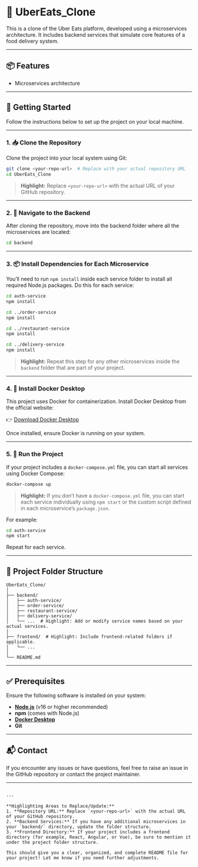 
# 🚗 UberEats_Clone

This is a clone of the Uber Eats platform, developed using a microservices architecture. It includes backend services that simulate core features of a food delivery system.

---

## 📦 Features

- Microservices architecture

---

## 🔧 Getting Started

Follow the instructions below to set up the project on your local machine.

---

### 1. 📥 Clone the Repository

Clone the project into your local system using Git:

```bash
git clone <your-repo-url>  # Replace with your actual repository URL
cd UberEats_Clone
```

> **Highlight:** Replace `<your-repo-url>` with the actual URL of your GitHub repository.

---

### 2. 📂 Navigate to the Backend

After cloning the repository, move into the backend folder where all the microservices are located:

```bash
cd backend
```

---

### 3. 📦 Install Dependencies for Each Microservice

You’ll need to run `npm install` inside each service folder to install all required Node.js packages. Do this for each service:

```bash
cd auth-service
npm install

cd ../order-service
npm install

cd ../restaurant-service
npm install

cd ../delivery-service
npm install
```

> **Highlight:** Repeat this step for any other microservices inside the `backend` folder that are part of your project.

---

### 4. 🐳 Install Docker Desktop

This project uses Docker for containerization. Install Docker Desktop from the official website:

👉 [Download Docker Desktop](https://www.docker.com/products/docker-desktop)

Once installed, ensure Docker is running on your system.

---

### 5. 🚀 Run the Project

If your project includes a `docker-compose.yml` file, you can start all services using Docker Compose:

```bash
docker-compose up
```

> **Highlight:** If you don’t have a `docker-compose.yml` file, you can start each service individually using `npm start` or the custom script defined in each microservice’s `package.json`.

For example:

```bash
cd auth-service
npm start
```

Repeat for each service.

---

## 📁 Project Folder Structure

```
UberEats_Clone/
│
├── backend/
│   ├── auth-service/
│   ├── order-service/
│   ├── restaurant-service/
│   ├── delivery-service/
│   └── ...  # Highlight: Add or modify service names based on your actual services.
│
├── frontend/  # Highlight: Include frontend-related folders if applicable.
│   └── ...
│
└── README.md
```

---

## ✅ Prerequisites

Ensure the following software is installed on your system:

- **[Node.js](https://nodejs.org/)** (v16 or higher recommended)
- **npm** (comes with Node.js)
- **[Docker Desktop](https://www.docker.com/products/docker-desktop)**
- **Git**

---

## 📬 Contact

If you encounter any issues or have questions, feel free to raise an issue in the GitHub repository or contact the project maintainer.

---

```

---

**Highlighting Areas to Replace/Update:**
1. **Repository URL:** Replace `<your-repo-url>` with the actual URL of your GitHub repository.
2. **Backend Services:** If you have any additional microservices in your `backend/` directory, update the folder structure.
3. **Frontend Directory:** If your project includes a frontend directory (for example, React, Angular, or Vue), be sure to mention it under the project folder structure.

This should give you a clear, organized, and complete README file for your project! Let me know if you need further adjustments.